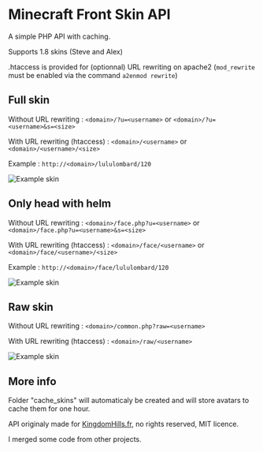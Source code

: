 # Minecraft Front Skin API
A simple PHP API with caching.

Supports 1.8 skins (Steve and Alex)

.htaccess is provided for (optionnal) URL rewriting on apache2 (`mod_rewrite` must be enabled via the command `a2enmod rewrite`)

## Full skin

Without URL rewriting : `<domain>/?u=<username>` or `<domain>/?u=<username>&s=<size>`

With URL rewriting (htaccess) : `<domain>/<username>` or `<domain>/<username>/<size>`

Example : `http://<domain>/lululombard/120`

![Example skin](http://skins.kingdomhills.fr/lululombard/120)

## Only head with helm

Without URL rewriting : `<domain>/face.php?u=<username>` or `<domain>/face.php?u=<username>&s=<size>`

With URL rewriting (htaccess) : `<domain>/face/<username>` or `<domain>/face/<username>/<size>`

Example : `http://<domain>/face/lululombard/120`

![Example skin](http://skins.kingdomhills.fr/face/lululombard/120)

## Raw skin

Without URL rewriting : `<domain>/common.php?raw=<username>`

With URL rewriting (htaccess) : `<domain>/raw/<username>`

![Example skin](http://skins.kingdomhills.fr/raw/lululombard)

## More info

Folder "cache_skins" will automaticaly be created and will store avatars to cache them for one hour.

API originaly made for [KingdomHills.fr](http://kingdomhills.fr/), no rights reserved, MIT licence.

I merged some code from other projects.
